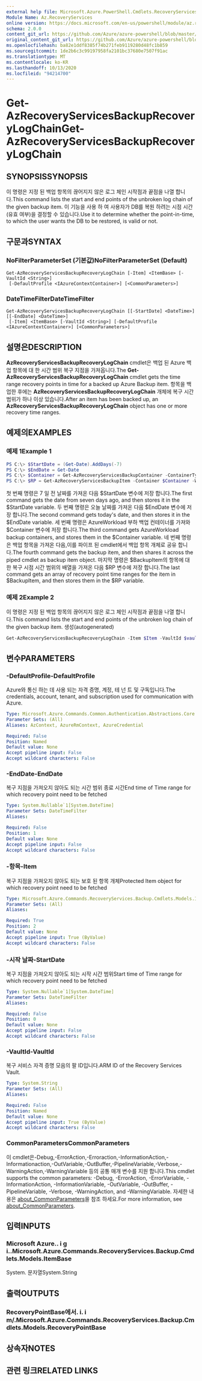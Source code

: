 ```yaml
---
external help file: Microsoft.Azure.PowerShell.Cmdlets.RecoveryServices.Backup.dll-Help.xml
Module Name: Az.RecoveryServices
online version: https://docs.microsoft.com/en-us/powershell/module/az.recoveryservices/get-azrecoveryservicesbackuprecoverylogchain
schema: 2.0.0
content_git_url: https://github.com/Azure/azure-powershell/blob/master/src/RecoveryServices/RecoveryServices/help/Get-AzRecoveryServicesBackupRecoveryLogChain.md
original_content_git_url: https://github.com/Azure/azure-powershell/blob/master/src/RecoveryServices/RecoveryServices/help/Get-AzRecoveryServicesBackupRecoveryLogChain.md
ms.openlocfilehash: ba82e1ddf8385f74b271feb9119280d48fc1b859
ms.sourcegitcommit: 1de2b6c3c99197958fa2101bc37680e7507f91ac
ms.translationtype: MT
ms.contentlocale: ko-KR
ms.lasthandoff: 10/13/2020
ms.locfileid: "94214700"
---
```

# <span data-ttu-id="ae4e3-101">Get-AzRecoveryServicesBackupRecoveryLogChain</span><span class="sxs-lookup"><span data-stu-id="ae4e3-101">Get-AzRecoveryServicesBackupRecoveryLogChain</span></span>

## <span data-ttu-id="ae4e3-102">SYNOPSIS</span><span class="sxs-lookup"><span data-stu-id="ae4e3-102">SYNOPSIS</span></span>
<span data-ttu-id="ae4e3-103">이 명령은 지정 된 백업 항목의 끊어지지 않은 로그 체인 시작점과 끝점을 나열 합니다.</span><span class="sxs-lookup"><span data-stu-id="ae4e3-103">This command lists the start and end points of the unbroken log chain of the given backup item.</span></span> <span data-ttu-id="ae4e3-104">이 기능을 사용 하 여 사용자가 DB를 복원 하려는 시점 시간 (유효 여부)을 결정할 수 있습니다.</span><span class="sxs-lookup"><span data-stu-id="ae4e3-104">Use it to determine whether the point-in-time, to which the user wants the DB to be restored, is valid or not.</span></span>

## <span data-ttu-id="ae4e3-105">구문과</span><span class="sxs-lookup"><span data-stu-id="ae4e3-105">SYNTAX</span></span>

### <span data-ttu-id="ae4e3-106">NoFilterParameterSet (기본값)</span><span class="sxs-lookup"><span data-stu-id="ae4e3-106">NoFilterParameterSet (Default)</span></span>
```
Get-AzRecoveryServicesBackupRecoveryLogChain [-Item] <ItemBase> [-VaultId <String>]
 [-DefaultProfile <IAzureContextContainer>] [<CommonParameters>]
```

### <span data-ttu-id="ae4e3-107">DateTimeFilter</span><span class="sxs-lookup"><span data-stu-id="ae4e3-107">DateTimeFilter</span></span>
```
Get-AzRecoveryServicesBackupRecoveryLogChain [[-StartDate] <DateTime>] [[-EndDate] <DateTime>]
 [-Item] <ItemBase> [-VaultId <String>] [-DefaultProfile <IAzureContextContainer>] [<CommonParameters>]
```

## <span data-ttu-id="ae4e3-108">설명은</span><span class="sxs-lookup"><span data-stu-id="ae4e3-108">DESCRIPTION</span></span>
<span data-ttu-id="ae4e3-109">**AzRecoveryServicesBackupRecoveryLogChain** cmdlet은 백업 된 Azure 백업 항목에 대 한 시간 범위 복구 지점을 가져옵니다.</span><span class="sxs-lookup"><span data-stu-id="ae4e3-109">The **Get-AzRecoveryServicesBackupRecoveryLogChain** cmdlet gets the time range recovery points in time for a backed up Azure Backup item.</span></span>
<span data-ttu-id="ae4e3-110">항목을 백업한 후에는 **AzRecoveryServicesBackupRecoveryLogChain** 개체에 복구 시간 범위가 하나 이상 있습니다.</span><span class="sxs-lookup"><span data-stu-id="ae4e3-110">After an item has been backed up, an **AzRecoveryServicesBackupRecoveryLogChain** object has one or more recovery time ranges.</span></span>

## <span data-ttu-id="ae4e3-111">예제의</span><span class="sxs-lookup"><span data-stu-id="ae4e3-111">EXAMPLES</span></span>

### <span data-ttu-id="ae4e3-112">예제 1</span><span class="sxs-lookup"><span data-stu-id="ae4e3-112">Example 1</span></span>
```powershell
PS C:\> $StartDate = (Get-Date).AddDays(-7) 
PS C:\> $EndDate = Get-Date 
PS C:\> $Container = Get-AzRecoveryServicesBackupContainer -ContainerType AzureWorkload -Status Registered
PS C:\> $RP = Get-AzRecoveryServicesBackupItem -Container $Container -WorkloadType MSSQL | Get-AzRecoveryServicesBackupRecoveryLogChain -StartDate $Startdate.ToUniversalTime() -EndDate $Enddate.ToUniversalTime()
```

<span data-ttu-id="ae4e3-113">첫 번째 명령은 7 일 전 날짜를 가져온 다음 $StartDate 변수에 저장 합니다.</span><span class="sxs-lookup"><span data-stu-id="ae4e3-113">The first command gets the date from seven days ago, and then stores it in the $StartDate variable.</span></span>
<span data-ttu-id="ae4e3-114">두 번째 명령은 오늘 날짜를 가져온 다음 $EndDate 변수에 저장 합니다.</span><span class="sxs-lookup"><span data-stu-id="ae4e3-114">The second command gets today's date, and then stores it in the $EndDate variable.</span></span>
<span data-ttu-id="ae4e3-115">세 번째 명령은 AzureWorkload 부하 백업 컨테이너를 가져와 $Container 변수에 저장 합니다.</span><span class="sxs-lookup"><span data-stu-id="ae4e3-115">The third command gets AzureWorkload backup containers, and stores them in the $Container variable.</span></span>
<span data-ttu-id="ae4e3-116">네 번째 명령은 백업 항목을 가져온 다음,이를 파이프 된 cmdlet에서 백업 항목 개체로 공유 합니다.</span><span class="sxs-lookup"><span data-stu-id="ae4e3-116">The fourth command gets the backup item, and then shares it across the piped cmdlet as backup item object.</span></span>
<span data-ttu-id="ae4e3-117">마지막 명령은 $BackupItem의 항목에 대 한 복구 시점 시간 범위의 배열을 가져온 다음 $RP 변수에 저장 합니다.</span><span class="sxs-lookup"><span data-stu-id="ae4e3-117">The last command gets an array of recovery point time ranges for the item in $BackupItem, and then stores them in the $RP variable.</span></span>

### <span data-ttu-id="ae4e3-118">예제 2</span><span class="sxs-lookup"><span data-stu-id="ae4e3-118">Example 2</span></span>

<span data-ttu-id="ae4e3-119">이 명령은 지정 된 백업 항목의 끊어지지 않은 로그 체인 시작점과 끝점을 나열 합니다.</span><span class="sxs-lookup"><span data-stu-id="ae4e3-119">This command lists the start and end points of the unbroken log chain of the given backup item.</span></span> <span data-ttu-id="ae4e3-120">생성</span><span class="sxs-lookup"><span data-stu-id="ae4e3-120">(autogenerated)</span></span>

```powershell <!-- Aladdin Generated Example --> 
Get-AzRecoveryServicesBackupRecoveryLogChain -Item $Item -VaultId $vault.ID
```

## <span data-ttu-id="ae4e3-121">변수</span><span class="sxs-lookup"><span data-stu-id="ae4e3-121">PARAMETERS</span></span>

### <span data-ttu-id="ae4e3-122">-DefaultProfile</span><span class="sxs-lookup"><span data-stu-id="ae4e3-122">-DefaultProfile</span></span>
<span data-ttu-id="ae4e3-123">Azure와 통신 하는 데 사용 되는 자격 증명, 계정, 테 넌 트 및 구독입니다.</span><span class="sxs-lookup"><span data-stu-id="ae4e3-123">The credentials, account, tenant, and subscription used for communication with Azure.</span></span>

```yaml
Type: Microsoft.Azure.Commands.Common.Authentication.Abstractions.Core.IAzureContextContainer
Parameter Sets: (All)
Aliases: AzContext, AzureRmContext, AzureCredential

Required: False
Position: Named
Default value: None
Accept pipeline input: False
Accept wildcard characters: False
```

### <span data-ttu-id="ae4e3-124">-EndDate</span><span class="sxs-lookup"><span data-stu-id="ae4e3-124">-EndDate</span></span>
<span data-ttu-id="ae4e3-125">복구 지점을 가져오지 않아도 되는 시간 범위 종료 시간</span><span class="sxs-lookup"><span data-stu-id="ae4e3-125">End time of Time range for which recovery point need to be fetched</span></span>

```yaml
Type: System.Nullable`1[System.DateTime]
Parameter Sets: DateTimeFilter
Aliases:

Required: False
Position: 1
Default value: None
Accept pipeline input: False
Accept wildcard characters: False
```

### <span data-ttu-id="ae4e3-126">-항목</span><span class="sxs-lookup"><span data-stu-id="ae4e3-126">-Item</span></span>
<span data-ttu-id="ae4e3-127">복구 지점을 가져오지 않아도 되는 보호 된 항목 개체</span><span class="sxs-lookup"><span data-stu-id="ae4e3-127">Protected Item object for which recovery point need to be fetched</span></span>

```yaml
Type: Microsoft.Azure.Commands.RecoveryServices.Backup.Cmdlets.Models.ItemBase
Parameter Sets: (All)
Aliases:

Required: True
Position: 2
Default value: None
Accept pipeline input: True (ByValue)
Accept wildcard characters: False
```

### <span data-ttu-id="ae4e3-128">-시작 날짜</span><span class="sxs-lookup"><span data-stu-id="ae4e3-128">-StartDate</span></span>
<span data-ttu-id="ae4e3-129">복구 지점을 가져오지 않아도 되는 시작 시간 범위</span><span class="sxs-lookup"><span data-stu-id="ae4e3-129">Start time of Time range for which recovery point need to be fetched</span></span>

```yaml
Type: System.Nullable`1[System.DateTime]
Parameter Sets: DateTimeFilter
Aliases:

Required: False
Position: 0
Default value: None
Accept pipeline input: False
Accept wildcard characters: False
```

### <span data-ttu-id="ae4e3-130">-VaultId</span><span class="sxs-lookup"><span data-stu-id="ae4e3-130">-VaultId</span></span>
<span data-ttu-id="ae4e3-131">복구 서비스 자격 증명 모음의 팔 ID입니다.</span><span class="sxs-lookup"><span data-stu-id="ae4e3-131">ARM ID of the Recovery Services Vault.</span></span>

```yaml
Type: System.String
Parameter Sets: (All)
Aliases:

Required: False
Position: Named
Default value: None
Accept pipeline input: True (ByValue)
Accept wildcard characters: False
```

### <span data-ttu-id="ae4e3-132">CommonParameters</span><span class="sxs-lookup"><span data-stu-id="ae4e3-132">CommonParameters</span></span>
<span data-ttu-id="ae4e3-133">이 cmdlet은-Debug,-ErrorAction,-Erroraction,-InformationAction,-Informationaction,-OutVariable,-OutBuffer,-PipelineVariable,-Verbose,-WarningAction,-WarningVariable 등의 공통 매개 변수를 지원 합니다.</span><span class="sxs-lookup"><span data-stu-id="ae4e3-133">This cmdlet supports the common parameters: -Debug, -ErrorAction, -ErrorVariable, -InformationAction, -InformationVariable, -OutVariable, -OutBuffer, -PipelineVariable, -Verbose, -WarningAction, and -WarningVariable.</span></span> <span data-ttu-id="ae4e3-134">자세한 내용은 [about_CommonParameters](http://go.microsoft.com/fwlink/?LinkID=113216)을 참조 하세요.</span><span class="sxs-lookup"><span data-stu-id="ae4e3-134">For more information, see [about_CommonParameters](http://go.microsoft.com/fwlink/?LinkID=113216).</span></span>

## <span data-ttu-id="ae4e3-135">입력</span><span class="sxs-lookup"><span data-stu-id="ae4e3-135">INPUTS</span></span>

### <span data-ttu-id="ae4e3-136">Microsoft Azure.. i g i..</span><span class="sxs-lookup"><span data-stu-id="ae4e3-136">Microsoft.Azure.Commands.RecoveryServices.Backup.Cmdlets.Models.ItemBase</span></span>
<span data-ttu-id="ae4e3-137">System. 문자열</span><span class="sxs-lookup"><span data-stu-id="ae4e3-137">System.String</span></span>

## <span data-ttu-id="ae4e3-138">출력</span><span class="sxs-lookup"><span data-stu-id="ae4e3-138">OUTPUTS</span></span>

### <span data-ttu-id="ae4e3-139">RecoveryPointBase에서. i. i m/.</span><span class="sxs-lookup"><span data-stu-id="ae4e3-139">Microsoft.Azure.Commands.RecoveryServices.Backup.Cmdlets.Models.RecoveryPointBase</span></span>

## <span data-ttu-id="ae4e3-140">상속자</span><span class="sxs-lookup"><span data-stu-id="ae4e3-140">NOTES</span></span>

## <span data-ttu-id="ae4e3-141">관련 링크</span><span class="sxs-lookup"><span data-stu-id="ae4e3-141">RELATED LINKS</span></span>
